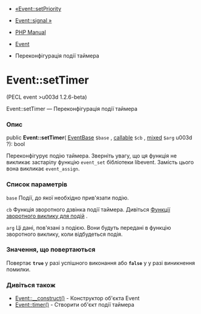 - [«Event::setPriority](event.setpriority.md)
- [Event::signal »](event.signal.md)

- [PHP Manual](index.md)
- [Event](class.event.md)
- Переконфігурація події таймера

# Event::setTimer

(PECL event \>u003d 1.2.6-beta)

Event::setTimer — Переконфігурація події таймера

### Опис

public **Event::setTimer**( [EventBase](class.eventbase.md) `$base` ,
[callable](language.types.callable.md) `$cb` ,
[mixed](language.types.declarations.md#language.types.declarations.mixed)
`$arg` u003d ?): bool

Переконфігурує подію таймера. Зверніть увагу, що ця функція не
викликає застарілу функцію `event_set` бібліотеки libevent. Замість
цього вона викликає `event_assign`.

### Список параметрів

`base`
Події, до якої необхідно прив'язати подію.

`cb`
Функція зворотного дзвінка події таймера. Дивіться [Функції зворотного
виклику для подій](event.callbacks.md) .

`arg`
Ці дані, пов'язані з подією. Вони будуть передані в
функцію зворотного виклику, коли відбудеться подія.

### Значення, що повертаються

Повертає **`true`** у разі успішного виконання або **`false`** у
у разі виникнення помилки.

### Дивіться також

- [Event::\_\_construct()](event.construct.md) - Конструктор об'єкта
Event
- [Event::timer()](event.timer.md) - Створити об'єкт події таймера
